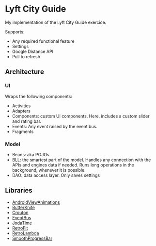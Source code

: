 # Lyft City Guide

My implementation of the Lyft City Guide exercice. 

Supports:

* Any required functional feature
* Settings
* Google Distance API
* Pull to refresh

## Architecture

### UI

Wraps the following components:

* Activities
* Adapters
* Components: custom UI components. Here, includes a custom slider and rating bar.
* Events: Any event raised by the event bus.
* Fragments

### Model

* Beans: aka POJOs
* BLL: the smartest part of the model. Handles any connection with the APIs and engines data if needed. Runs long operations in the background, whenever it is possible.
* DAO: data access layer. Only saves settings

## Libraries

* [AndroidViewAnimations](https://github.com/daimajia/AndroidViewAnimations)
* [ButterKnife](http://jakewharton.github.io/butterknife/)
* [Crouton](https://github.com/keyboardsurfer/Crouton)
* [EventBus](https://github.com/greenrobot/EventBus)
* [JodaTime](http://www.joda.org/joda-time/)
* [RetroFit](http://square.github.io/retrofit/)
* [RetroLambda](https://github.com/orfjackal/retrolambda)
* [SmoothProgressBar](https://github.com/castorflex/SmoothProgressBar)
